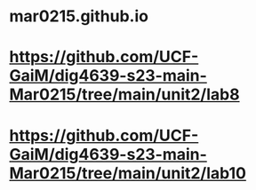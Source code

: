 # mar0215.github.io

# https://github.com/UCF-GaiM/dig4639-s23-main-Mar0215/tree/main/unit2/lab8

# https://github.com/UCF-GaiM/dig4639-s23-main-Mar0215/tree/main/unit2/lab10
